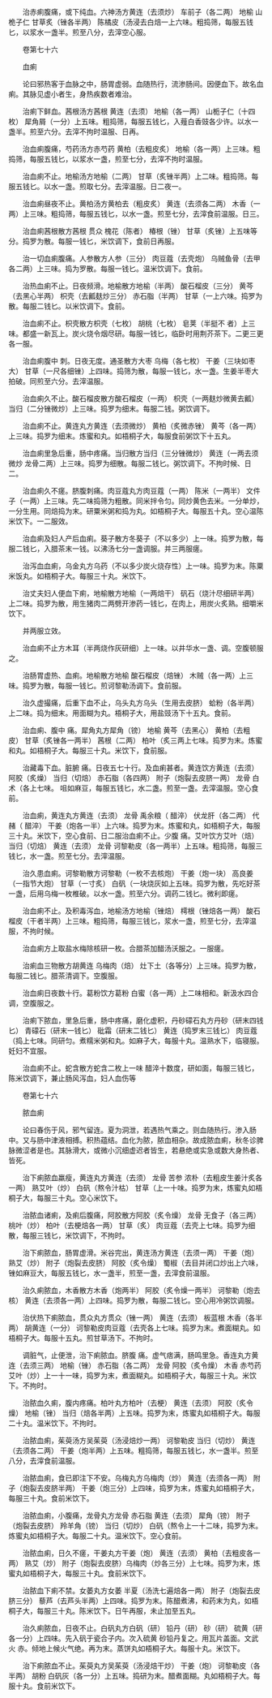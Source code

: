 <!-- { "loadSidebar": true } -->
　　治赤痢腹痛，或下纯血。六神汤方黄连（去须炒） 车前子（各二两） 地榆 山桅子仁 甘草炙（锉各半两） 陈橘皮（汤浸去白焙一上六味。粗捣筛，每服五钱匕，以浆水一盏半。煎至八分，去滓空心服。

　　卷第七十六

　　血痢

　　论曰邪热客于血脉之中，肠胃虚弱。血随热行，流渗肠间。因便血下。故名血痢。其脉见虚小者生，身热疾数者难治。

　　治痢下鲜血。茜根汤方茜根 黄连（去须） 地榆（各一两） 山栀子仁（十四枚） 犀角屑（一分）上五味。粗捣筛，每服五钱匕，入薤白香豉各少许。以水一盏半。煎至六分。去滓不拘时温服、日再。

　　治血痢腹痛，芍药汤方赤芍药 黄柏（去粗皮炙） 地榆（各一两）上三味。粗捣筛，每服五钱匕，以浆水一盏，煎至七分，去滓不拘时温服。

　　治血痢不止。地榆汤方地榆（二两） 甘草（炙锉半两）上二味。粗捣筛。每服五钱匕。以水一盏。煎取七分。去滓温服。日二夜一。

　　治血痢昼夜不止。黄柏汤方黄柏去（粗皮炙） 黄连（去须各二两） 木香（一两）上三味。粗捣筛，每服五钱匕，以水一盏。煎至七分，去滓食前温服。日三。

　　治血痢茜根散方茜根 贯众 槐花（陈者） 椿根（锉） 甘草（炙锉）上五味等分。捣罗为散。每服一钱匕，米饮调下，食前日再服。

　　治一切血痢腹痛。人参散方人参（三分） 肉豆蔻（去壳炮） 乌贼鱼骨（去甲各二两）上三味。捣为罗散。每服一钱匕。温米饮调下。食前。

　　治热血痢不止。日夜频滑。地榆散方地榆（半两） 酸石榴皮（三分） 黄芩（去黑心半两） 枳壳（去瓤麸炒三分） 赤石脂（半两） 甘草（一上六味。捣罗为散。每服二钱匕。以米饮调下。食前。

　　治血痢不止。枳壳散方枳壳（七枚） 胡桃（七枚） 皂荚（半挺不 者）上三味。都盛一新瓦上。炭火烧令烟尽研。每服一钱匕，临卧时用荆芥茶下。二更三更各一服。

　　治血痢腹中 刺。日夜无度。通圣散方大枣 乌梅（各七枚） 干姜（三块如枣大） 甘草（一尺各细锉）上四味。捣筛为散，每服一钱匕，水一盏。生姜半枣大拍破。同煎至六分。去滓温服。

　　治血痢久不止。酸石榴皮散方酸石榴皮（一两） 枳壳（一两麸炒微黄去瓤） 当归（二分锉微炒）上三味。捣罗为细末。每服二钱。粥饮调下。

　　治血痢不止。黄连丸方黄连（去须微炒） 黄柏（炙微赤锉） 黄芩（各一两）上三味。捣罗为细末。炼蜜和丸。如梧桐子大，每服食前粥饮下十五丸。

　　治血痢里急后重，肠中疼痛。当归散方当归（三分锉微炒） 黄连（一两去须微炒 龙骨二两）上三味。捣罗为细散。每服二钱匕。粥饮调下。不拘时候、日二。

　　治血痢久不瘥。脐腹刺痛。肉豆蔻丸方肉豆蔻（一两） 陈米（一两半） 文件子（一两）上三味。先二味捣筛为粗散。同米拌令匀。同炒黄色去米。一分单炒，一分生用。同焙捣为末。研粟米粥和捣为丸。如梧桐子大。每服五十丸。空心温陈米饮下。一二服效。

　　治血痢及妇人产后血痢。葵子散方冬葵子（不以多少）上一味。捣罗为散，每服二钱匕，入腊茶末一钱。以沸汤七分一盏调服。并三两服瘥。

　　治泻血血痢，乌金丸方乌药（不以多少炭火烧存性）上一味。捣罗为末。陈粟米饭丸。如梧桐子大。每服三十丸。米饮下。

　　治丈夫妇人便血下痢，地榆散方地榆（一两焙干） 矾石（烧汁尽细研半两）上二味。捣罗为散，用生猪肉二两劈开渗药一钱匕，在肉上，用炭火炙熟。细嚼米饮下。

　　并两服立效。

　　治血痢不止方木耳（半两烧作灰研细）上一味。以井华水一盏、调。空腹顿服之。

　　治肠胃虚热、血痢。地榆散方地榆 酸石榴皮（焙锉） 木贼（各一两）上三味。捣罗为散，每服一钱匕。煎诃黎勒汤调下。食前服。

　　治久虚撮痛，后重下血不止，乌头丸方乌头（生用去皮脐） 蛤粉（各半两）上二味。捣为细末。用面糊为丸。梧桐子大，用盐豉汤下十五丸。食前。

　　治血痢、腹中 痛。犀角丸方犀角（镑） 地榆 黄芩（去黑心） 黄柏（去粗皮） 甘草（炙锉各一两半） 茜根（二两） 柏叶（炙三两上七味。捣罗为末。炼蜜和丸。如梧桐子大。每服三十丸。米饮下，食前服。

　　治藏毒下血。脏腑 痛。日夜五七十行。及血痢甚者。黄连饮方黄连（去须） 阿胶（炙燥） 当归（切焙） 赤石脂（各四两） 附子（炮裂去皮脐一两） 龙骨 白术（各上七味。 咀如麻豆，每服五钱匕，水二盏。煎至一盏。去滓温服。空心食前。

　　治血痢，黄连丸方黄连（去须） 龙骨 禹余粮（ 醋淬） 伏龙肝（各二两） 代赭（ 醋淬） 干姜（炮各一半）上六味。捣罗为末。炼蜜和丸，如梧桐子大，每服三十丸。米饮下，空心食前、日二服治血痢不止。少腹 痛。艾叶饮方艾叶（焙） 当归（切焙） 黄连（去须） 龙骨 诃黎勒皮（各一两半）上五味。粗捣筛，每服三钱匕，水一盏。煎至七分。去滓温服。

　　治久患血痢。诃黎勒散方诃黎勒（一枚不去核炮） 干姜（炮一块） 高良姜（一指节大炮） 甘草（一寸炙） 白矾（一块烧灰如上五味。捣罗为散，先吃好茶一盏，后用乌梅一枚椎破。以水一盏。煎至六分。调药二钱匕。微利即瘥。

　　治血痢不止。及积毒泻血，地榆汤方地榆（锉焙） 樗根（锉焙各一两） 酸石榴皮（干者半两）上三味。粗捣筛，每服三钱匕，浆水一盏，煎至七分，去滓温服，不拘时候。

　　治血痢方上取盐水梅除核研一枚。合腊茶加醋汤沃服之。一服瘥。

　　治痢血三物散方胡黄连 乌梅肉（焙） 灶下土（各等分）上三味。捣罗为散，每服二钱匕。腊茶清调下。空腹服。

　　治血痢日夜数十行。葛粉饮方葛粉 白蜜（各一两）上二味相和。新汲水四合调，空腹服之。

　　治痢下脓血，里急后重，肠中疼痛，磨化虚积，丹砂礞石丸方丹砂（研末四钱匕） 青礞石（研末一钱匕） 砒霜（研末二钱匕） 黄连（捣罗末三钱匕） 肉豆蔻（捣上七味。同研匀。煮糯米粥和丸。如麻子大，每服十丸。温熟水下，临寝服。妊妇不宜服。

　　治血痢不止。蛇含散方蛇含二枚上一味 醋淬十数度，研如面，每服三钱匕，陈米饮调下，兼止肠风泻血，妇人血伤等

　　卷第七十六

　　脓血痢

　　论曰春伤于风，邪气留连。夏为洞泄，若遇热气乘之。则血随热行。渗入肠中。又与肠中津液相搏。积热蕴结。血化为脓，脓血相杂。故成脓血痢，秋冬诊脾脉微涩者是也。其脉滑大，或微小沉细虚迟者皆生，若悬绝或实急或数大身热者、皆死。

　　治下痢脓血羸瘦，黄连丸方黄连（去须） 龙骨 苦参 浓朴（去粗皮生姜汁炙各一两） 熟艾叶（炒） 白矾（熬令汁枯） 甘草（上一十味。捣罗为末，炼蜜丸如梧桐子大，每服三十丸。空心米饮下。

　　治脓血诸痢，及痢后腹痛，阿胶散方阿胶（炙令燥） 龙骨 无食子（各三两） 桃叶（炒） 柏叶（去梗焙各一两） 甘草（炙） 肉豆蔻（去壳上七味。捣罗为细散，每服三钱匕，米饮调下，不拘时。

　　治下痢脓血，肠胃虚滑。米谷完出，黄连汤方黄连（去须一两） 干姜（炮） 熟艾（炒） 附子（炮裂去皮脐） 阿胶（炙令燥） 蜀椒（去目并闭口炒出上六味，锉如麻豆大，每服五钱匕，水一盏半，煎至一盏，去滓食前温服。

　　治久痢脓血，木香散方木香（炮两半） 阿胶（炙令燥一两半） 诃黎勒（炮去核） 黄连（去须各一两）上四味。捣罗为散，每服二钱匕。空心用冷粥饮调服。

　　治伏热下痢脓血，贯众丸方贯众（锉一两） 黄连（去须） 板蓝根 木香（各半两） 胡黄连（一分） 诃黎勒皮肉豆蔻（去壳各上七味。捣罗为末。煮面糊丸。如梧桐子大。每服十五丸。煎甘草汤下。不拘时。

　　调脏气，止便泄，治下痢脓血。脐腹 痛。虚气痞满，肠鸣里急。香连丸方黄连（去须三两） 地榆（锉） 赤石脂（各二两） 龙骨 阿胶（炙令燥） 木香 赤芍药 艾叶（炒）上一十一味，捣罗为末，煮面糊丸。如梧桐子大，每服三十丸。米饮下。不拘时。

　　治脓血久痢，腹内疼痛。柏叶丸方柏叶（去梗） 黄连（去须） 阿胶（炙令燥） 地榆（锉） 当归（焙各半两）上五味。捣罗为末，炼蜜丸如梧桐子大。每服二十丸。温米饮下。不拘时。

　　治脓血痢，茱萸汤方吴茱萸（汤浸焙炒一两） 诃黎勒皮 当归（切炒） 黄连（去须各二两） 干姜（炮半两）上五味。粗捣筛，每服五钱匕，水一盏半。煎至八分，去滓食前温服。

　　治脓血痢，食已即注下不安。乌梅丸方乌梅肉（炒） 黄连（去须各一两） 附子（炮裂去皮脐半两） 干姜（炮三分）上四味，捣罗为末，炼蜜丸如梧桐子大，每服三十丸。食前米饮下。

　　治脓血痢，小腹痛，龙骨丸方龙骨 赤石脂 黄连（去须） 犀角（镑） 附子（炮裂去皮脐） 羚羊角（镑） 当归（切炒） 白矾（熬令上一十二味，捣罗为末。炼蜜丸如梧桐子大。每服二十丸。温米饮下。空心食前。

　　治脓血痢，日久不瘥，干姜丸方干姜（炮） 黄连（去须） 黄柏（去粗皮各一两） 熟艾（炒） 附子（炮裂去皮脐）乌梅肉（炒各三分）上七味。捣罗为末，炼蜜丸如梧桐子大，每服三十丸。食前米饮下。

　　治脓血下痢不禁。女萎丸方女萎 半夏（汤洗七遍焙各一两） 附子（炮裂去皮脐三分） 藜芦（去芦头半两）上四味。捣罗为末。陈醋煮沸，和药末为丸，如梧桐子大，每服三十丸。陈米饮下。日午再服，未止加至五丸。

　　治久痢脓血，日夜不止。白矾丸方白矾（研） 铅丹（研） 砂（研） 硫黄（研各一分）上四味。先入矾于瓷合子内。次入硫黄 砂铅丹复之。用瓦片盖面。文武火 赤。倾地上候火气绝。再为末。蒸饼丸如梧桐子大。每服十丸。米饮下。

　　治下痢脓血不止。茱萸丸方吴茱萸（汤浸焙干炒） 干姜（炮） 诃黎勒皮（各半两） 胡粉 白矾灰（各一分）上五味。捣研为末。醋煮面糊。丸如梧桐子大。每服十丸。食前米饮下。

